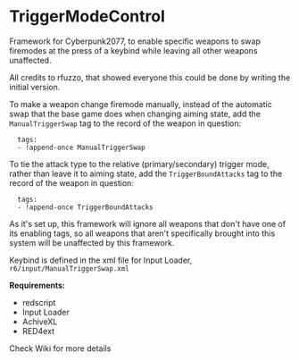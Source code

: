 # TriggerModeControl
Framework for Cyberpunk2077, to enable specific weapons to swap firemodes at the press of a keybind while leaving all other weapons unaffected.

All credits to rfuzzo, that showed everyone this could be done by writing the initial version.

To make a weapon change firemode manually, instead of the automatic swap that the base game does when changing aiming state, add the `ManualTriggerSwap` tag to the record of the weapon in question:
```
  tags:
  - !append-once ManualTriggerSwap
```
To tie the attack type to the relative (primary/secondary) trigger mode, rather than leave it to aiming state, add the `TriggerBoundAttacks` tag to the record of the weapon in question:
```
  tags:
  - !append-once TriggerBoundAttacks
```

As it's set up, this framework will ignore all weapons that don't have one of its enabling tags, so all weapons that aren't specifically brought into this system will be unaffected by this framework.

Keybind is defined in the xml file for Input Loader, `r6/input/ManualTriggerSwap.xml`


**Requirements:**
-  redscript
-  Input Loader
-  AchiveXL
-  RED4ext

Check Wiki for more details

